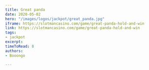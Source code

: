 ```yaml
---
title: Great panda
date: 2020-05-02
hero: "/images/logos/jackpot/great_panda.jpg"
iframe: https://slotmancasino.com/game/great-panda-hold-and-win
link: https://slotmancasino.com/game/great-panda-hold-and-win
tags:
- jackpot
excerpt: 
timeToRead: 8
authors:
- Booongo

---
```


